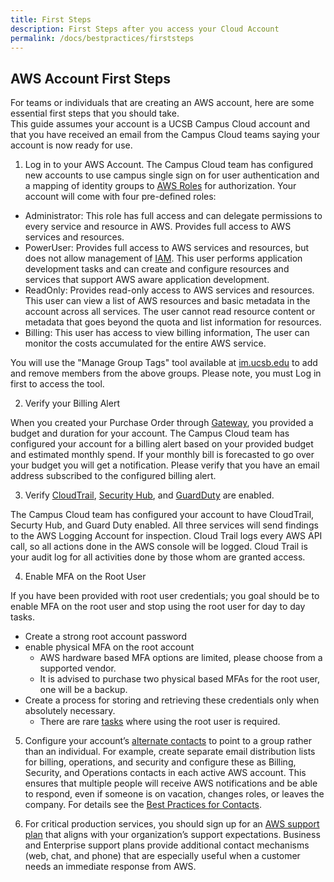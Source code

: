 ```yaml
---
title: First Steps
description: First Steps after you access your Cloud Account
permalink: /docs/bestpractices/firststeps
---
```


## AWS Account First Steps

For teams or individuals that are creating an AWS account, here are some essential first steps that you should take.  
This guide assumes your account is a UCSB Campus Cloud account and that you have received an email from the Campus Cloud teams
saying your account is now ready for use.

1. Log in to your AWS Account. The Campus Cloud team has configured new accounts to use campus single sign on for user authentication and a mapping of identity groups to [AWS Roles](https://docs.aws.amazon.com/IAM/latest/UserGuide/id_roles.html) for authorization. Your account will come with four pre-defined roles:  

  *  Administrator: This role has full access and can delegate permissions to every service and resource in AWS. Provides full access to AWS services and resources.
  *  PowerUser: Provides full access to AWS services and resources, but does not allow management of [IAM](https://docs.aws.amazon.com/iam/index.html). This user performs application development tasks and can create and configure resources and services that support AWS aware application development.
  *  ReadOnly: Provides read-only access to AWS services and resources. This user can view a list of AWS resources and basic metadata in the account across all services. The user cannot read resource content or metadata that goes beyond the quota and list information for resources.
  *  Billing: This user has access to view billing information, The user can monitor the costs accumulated for the entire AWS service.  

  You will use the "Manage Group Tags" tool available at [im.ucsb.edu](https://im.ucsb.edu) to add and remove members from the above groups. Please note, you must Log in first to access the tool.

2. Verify your Billing Alert  

  When you created your Purchase Order through [Gateway](https://gateway.procurement.ucsb.edu), you provided a budget and duration for your account. The Campus Cloud team has configured your account for a billing alert based on your provided budget and estimated monthly spend. If your monthly bill is forecasted to go over your budget you will get a notification. Please verify that you have an email address subscribed to the configured billing alert.

3. Verify [CloudTrail](https://docs.aws.amazon.com/awscloudtrail/latest/userguide/cloudtrail-user-guide.html),
[Security Hub](https://docs.aws.amazon.com/securityhub/latest/userguide/what-is-securityhub.html), and
[GuardDuty](https://docs.aws.amazon.com/guardduty/latest/ug/what-is-guardduty.html) are enabled.  

  The Campus Cloud team has configured your account to have CloudTrail, Securty Hub, and Guard Duty enabled. All three services will send findings to the AWS Logging Account for inspection.
  Cloud Trail logs every AWS API call, so all actions done in the AWS console will be logged. Cloud Trail is your audit log for all activities done by those whom are granted access.

4. Enable MFA on the Root User  

  If you have been provided with root user credentials; you goal should be to enable MFA on the root user and stop using the root user for day to day tasks.

  *  Create a strong root account password
  *  enable physical MFA on the root account
      *  AWS hardware based MFA options are limited, please choose from a supported vendor.
      *  It is advised to purchase two physical based MFAs for the root user, one will be a backup.
  *  Create a process for storing and retrieving these credentials only when absolutely necessary.
      *  There are rare [tasks](https://docs.aws.amazon.com/general/latest/gr/aws_tasks-that-require-root.html) where using the root user is required.

5. Configure your account’s [alternate contacts](http://docs.aws.amazon.com/awsaccountbilling/latest/aboutv2/manage-account-payment.html#account-contacts) to point to a group rather than an individual. For example, create separate email distribution lists for billing, operations, and security and configure these as Billing, Security, and Operations contacts in each active AWS account. This ensures that multiple people will receive AWS notifications and be able to respond, even if someone is on vacation, changes roles, or leaves the company. For details see the [Best Practices for Contacts]({{site.url}}/docs/bestpractices/contacts).

6. For critical production services, you should sign up for an [AWS support plan](https://aws.amazon.com/premiumsupport/features/) that aligns with your organization’s support expectations. Business and Enterprise support plans provide additional contact mechanisms (web, chat, and phone) that are especially useful when a customer needs an immediate response from AWS.
